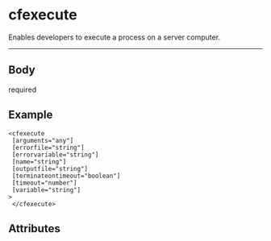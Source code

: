 # cfexecute


Enables developers to execute a process on a server computer.

---
## Body
required

## Example
```
<cfexecute
 [arguments="any"]
 [errorfile="string"]
 [errorvariable="string"]
 [name="string"]
 [outputfile="string"]
 [terminateontimeout="boolean"]
 [timeout="number"]
 [variable="string"]
> 
 </cfexecute>
```
## Attributes
